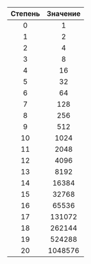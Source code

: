 | Степень | Значение |
|:-------:|:--------:|
| 0       | 1        |
| 1       | 2        |
| 2       | 4        |
| 3       | 8        |
| 4       | 16       |
| 5       | 32       |
| 6       | 64       |
| 7       | 128      |
| 8       | 256      |
| 9       | 512      |
| 10      | 1024     |
| 11      | 2048     |
| 12      | 4096     |
| 13      | 8192     |
| 14      | 16384    |
| 15      | 32768    |
| 16      | 65536    |
| 17      | 131072   |
| 18      | 262144   |
| 19      | 524288   |
| 20      | 1048576  |